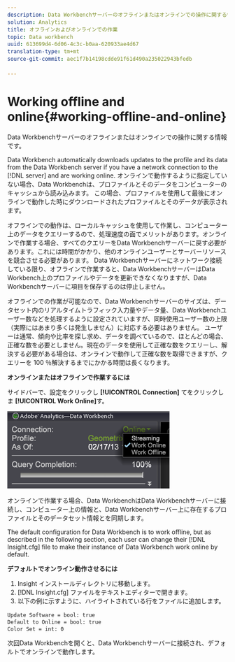 ```yaml
---
description: Data Workbenchサーバーのオフラインまたはオンラインでの操作に関する情報です。
solution: Analytics
title: オフラインおよびオンラインでの作業
topic: Data workbench
uuid: 613699d4-6d06-4c3c-b0aa-620933ae4d67
translation-type: tm+mt
source-git-commit: aec1f7b14198cdde91f61d490a235022943bfedb

---
```



# Working offline and online{#working-offline-and-online}

Data Workbenchサーバーのオフラインまたはオンラインでの操作に関する情報です。

Data Workbench automatically downloads updates to the profile and its data from the Data Workbench server if you have a network connection to the [!DNL server] and are working online. オンラインで動作するように指定していない場合、Data Workbenchは、プロファイルとそのデータをコンピューターのキャッシュから読み込みます。 この場合、プロファイルを使用して最後にオンラインで動作した時にダウンロードされたプロファイルとそのデータが表示されます。

オフラインでの動作は、ローカルキャッシュを使用して作業し、コンピューター上のデータをクエリーするので、処理速度の面でメリットがあります。オンラインで作業する場合、すべてのクエリーをData Workbenchサーバーに戻す必要があります。これには時間がかかり、他のオンラインユーザーとサーバーリソースを競合させる必要があります。 Data Workbenchサーバーにネットワーク接続している限り、オフラインで作業すると、Data WorkbenchサーバーはData Workbench上のプロファイルやデータを更新できなくなりますが、Data Workbenchサーバーに項目を保存するのは停止しません。

オフラインでの作業が可能なので、Data Workbenchサーバーのサイズは、データセット内のリアルタイムトラフィック入力量やデータ量、Data Workbenchユーザー数などを処理するように設定されていますが、同時使用ユーザー数の上限（実際にはあまり多くは発生しません）に対応する必要はありません。 ユーザーは通常、傾向や比率を探し求め、データを調べているので、ほとんどの場合、正確な数を必要としません。現在のデータを使用して正確な数をクエリーし、解決する必要がある場合は、オンラインで動作して正確な数を取得できますが、クエリーを 100 ％解決するまでにかかる時間は長くなります。

**オンラインまたはオフラインで作業するには**

サイドバーで、設定をクリックし **[!UICONTROL Connection]** てをクリックしま **[!UICONTROL Work Online]**&#x200B;す。

![](assets/sidebar_work_online.png)

オンラインで作業する場合、Data WorkbenchはData Workbenchサーバーに接続し、コンピューター上の情報と、Data Workbenchサーバー上に存在するプロファイルとそのデータセット情報とを同期します。

The default configuration for Data Workbench is to work offline, but as described in the following section, each user can change their [!DNL Insight.cfg] file to make their instance of Data Workbench work online by default.

**デフォルトでオンライン動作させるには**

1. Insight インストールディレクトリに移動します。
1. [!DNL Insight.cfg] ファイルをテキストエディターで開きます。
1. 以下の例に示すように、ハイライトされている行をファイルに追加します。

```
Update Software = bool: true
Default to Online = bool: true
Color Set = int: 0
```

次回Data Workbenchを開くと、Data Workbenchサーバーに接続され、デフォルトでオンラインで動作します。
